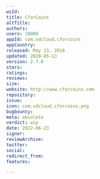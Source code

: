```yaml
---
wsId: 
title: CforCoins
altTitle: 
authors: 
users: 10000
appId: com.vdcloud.cforcoins
appCountry: 
released: May 13, 2018
updated: 2020-05-13
version: 2.7.0
stars: 
ratings: 
reviews: 
size: 
website: http://www.cforcoins.com
repository: 
issue: 
icon: com.vdcloud.cforcoins.png
bugbounty: 
meta: obsolete
verdict: wip
date: 2022-06-23
signer: 
reviewArchive: 
twitter: 
social: 
redirect_from: 
features: 

---
```


